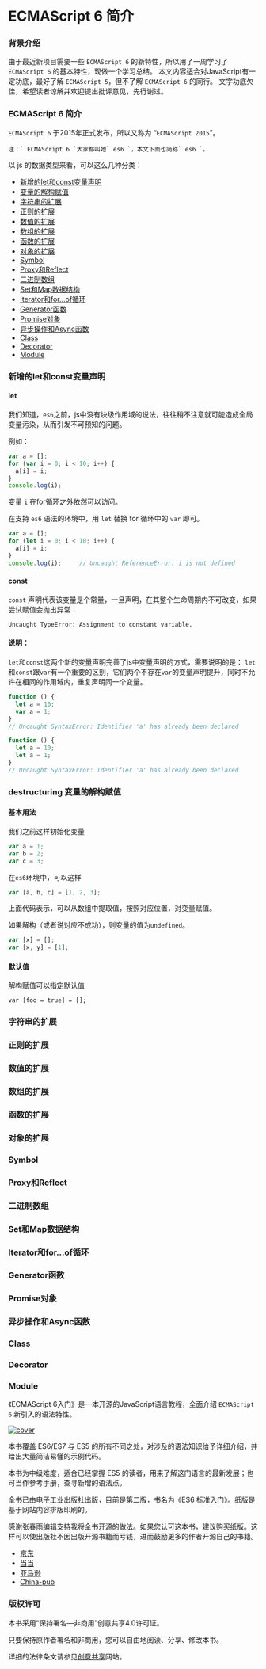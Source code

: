 # ECMAScript 6 简介

### 背景介绍

由于最近新项目需要一些 ` ECMAScript 6 ` 的新特性，所以用了一周学习了 ` ECMAScript 6 ` 的基本特性，现做一个学习总结。
本文内容适合对JavaScript有一定功底，最好了解 ` ECMAScript 5 `，但不了解 ` ECMAScript 6 ` 的同行。
文字功底欠佳，希望读者谅解并欢迎提出批评意见，先行谢过。

### ECMAScript 6 简介

` ECMAScript 6 ` 于2015年正式发布，所以又称为 “`ECMAScript 2015`”。

```
注：` ECMAScript 6 `大家都叫她` es6 `，本文下面也简称` es6 `。
```

以 js 的数据类型来看，可以这么几种分类：

- [新增的let和const变量声明](#letconst)
- [变量的解构赋值](#destructuring)
- [字符串的扩展](#string)
- [正则的扩展](#regex)
- [数值的扩展](#number)
- [数组的扩展](#array)
- [函数的扩展](#function)
- [对象的扩展](#object)
- [Symbol](#symbol)
- [Proxy和Reflect](#proxy)
- [二进制数组](#arraybuffer)
- [Set和Map数据结构](#set-map)
- [Iterator和for...of循环](#iterator)
- [Generator函数](#generator)
- [Promise对象](#promise)
- [异步操作和Async函数](#async)
- [Class](#class)
- [Decorator](#decorator)
- [Module](#module)

### 新增的let和const变量声明

#### let

我们知道，`es6`之前，js中没有块级作用域的说法，往往稍不注意就可能造成全局变量污染，从而引发不可预知的问题。

例如：
```javascript
var a = [];
for (var i = 0; i < 10; i++) {
  a[i] = i;
}
console.log(i);
```
变量 `i` 在for循环之外依然可以访问。

在支持 `es6` 语法的环境中，用 `let` 替换 for 循环中的 `var` 即可。
```javascript
var a = [];
for (let i = 0; i < 10; i++) {
  a[i] = i;
}
console.log(i);		// Uncaught ReferenceError: i is not defined
```

#### const

`const` 声明代表该变量是个常量，一旦声明，在其整个生命周期内不可改变，如果尝试赋值会抛出异常：
```
Uncaught TypeError: Assignment to constant variable.
```
#### 说明：
`let`和`const`这两个新的变量声明完善了js中变量声明的方式，需要说明的是：
`let`和`const`跟`var`有一个重要的区别，它们两个不存在`var`的变量声明提升，同时不允许在相同的作用域内，重复声明同一个变量。

```javascript
function () {
  let a = 10;
  var a = 1;
}
// Uncaught SyntaxError: Identifier 'a' has already been declared

function () {
  let a = 10;
  let a = 1;
}
// Uncaught SyntaxError: Identifier 'a' has already been declared
```

### destructuring 变量的解构赋值
#### 基本用法

我们之前这样初始化变量
```javascript
var a = 1;
var b = 2;
var c = 3;
```
在`es6`环境中，可以这样
```javascript
var [a, b, c] = [1, 2, 3];
```

上面代码表示，可以从数组中提取值，按照对应位置，对变量赋值。

如果解构（或者说对应不成功），则变量的值为`undefined`。

```javascript
var [x] = [];
var [x, y] = [1];
```
#### 默认值
解构赋值可以指定默认值
```javascipt
var [foo = true] = [];
```

### 字符串的扩展
### 正则的扩展
### 数值的扩展
### 数组的扩展
### 函数的扩展
### 对象的扩展
### Symbol
### Proxy和Reflect
### 二进制数组
### Set和Map数据结构
### Iterator和for...of循环
### Generator函数
### Promise对象
### 异步操作和Async函数
### Class
### Decorator
### Module







《ECMAScript 6入门》是一本开源的JavaScript语言教程，全面介绍 ` ECMAScript 6 ` 新引入的语法特性。

[![cover](images/cover_thumbnail.jpg)](images/cover-2nd.jpg)

本书覆盖 ES6/ES7 与 ES5 的所有不同之处，对涉及的语法知识给予详细介绍，并给出大量简洁易懂的示例代码。

本书为中级难度，适合已经掌握 ES5 的读者，用来了解这门语言的最新发展；也可当作参考手册，查寻新增的语法点。

全书已由电子工业出版社出版，目前是第二版，书名为《ES6 标准入门》。纸版是基于网站内容排版印刷的。

感谢张春雨编辑支持我将全书开源的做法。如果您认可这本书，建议购买纸版。这样可以使出版社不因出版开源书籍而亏钱，进而鼓励更多的作者开源自己的书籍。

- [京东](http://item.jd.com/11849235.html)
- [当当](http://product.dangdang.com/23840431.html)
- [亚马逊](http://www.amazon.cn/ES6-%E6%A0%87%E5%87%86%E5%85%A5%E9%97%A8-%E9%98%AE%E4%B8%80%E5%B3%B0/dp/B01A18WWAG/)
- [China-pub](http://product.china-pub.com/4904712)

### 版权许可

本书采用“保持署名—非商用”创意共享4.0许可证。

只要保持原作者署名和非商用，您可以自由地阅读、分享、修改本书。

详细的法律条文请参见[创意共享](http://creativecommons.org/licenses/by-nc/4.0/)网站。
